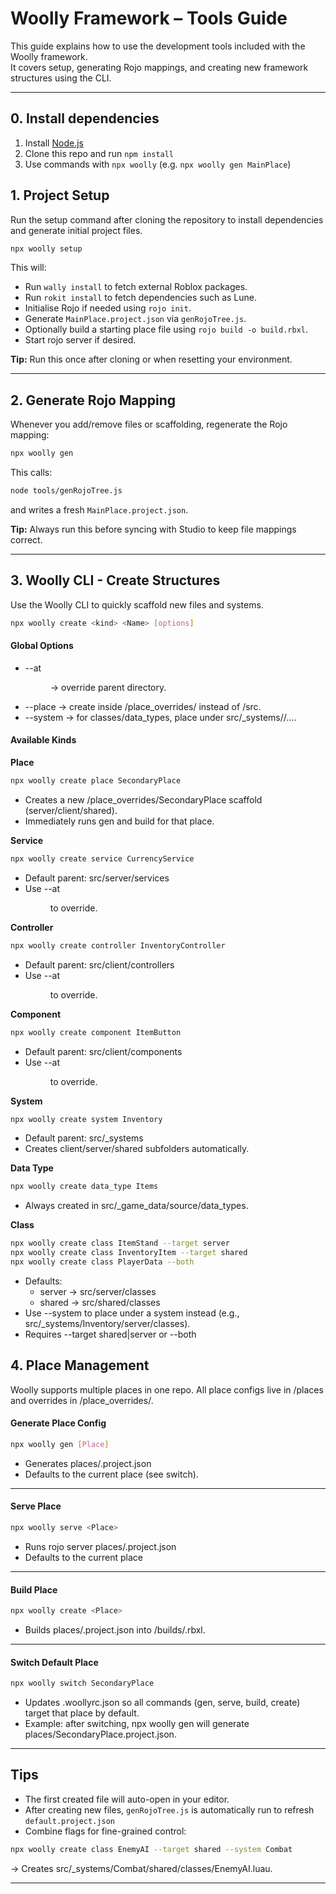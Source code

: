 # Woolly Framework – Tools Guide

This guide explains how to use the development tools included with the Woolly framework.  
It covers setup, generating Rojo mappings, and creating new framework structures using the CLI.

---

## 0. Install dependencies
1. Install [Node.js](https://nodejs.org/)
2. Clone this repo and run `npm install`
3. Use commands with `npx woolly` (e.g. `npx woolly gen MainPlace`)

## 1. Project Setup

Run the setup command after cloning the repository to install dependencies and generate initial project files.

```sh
npx woolly setup
```

This will:
* Run `wally install` to fetch external Roblox packages.
* Run `rokit install` to fetch dependencies such as Lune.
* Initialise Rojo if needed using `rojo init`.
* Generate `MainPlace.project.json` via `genRojoTree.js`.
* Optionally build a starting place file using `rojo build -o build.rbxl`.
* Start rojo server if desired.

**Tip:** Run this once after cloning or when resetting your environment.

---

## 2. Generate Rojo Mapping
Whenever you add/remove files or scaffolding, regenerate the Rojo mapping:
```sh
npx woolly gen
```

This calls:
```sh
node tools/genRojoTree.js
```

and writes a fresh `MainPlace.project.json`.

**Tip:** Always run this before syncing with Studio to keep file mappings correct.

---

## 3. Woolly CLI - Create Structures
Use the Woolly CLI to quickly scaffold new files and systems.

```sh
npx woolly create <kind> <Name> [options]
```

#### Global Options
* --at <dir> → override parent directory.
* --place <Place> → create inside /place_overrides/<Place> instead of /src.
* --system <System> → for classes/data_types, place under src/_systems/<System>/….


#### Available Kinds
**Place**
```sh
npx woolly create place SecondaryPlace
```
* Creates a new /place_overrides/SecondaryPlace scaffold (server/client/shared).
* Immediately runs gen and build for that place.

**Service**
```sh
npx woolly create service CurrencyService
```
* Default parent: src/server/services
* Use --at <dir> to override.

**Controller**
```sh
npx woolly create controller InventoryController
```
* Default parent: src/client/controllers
* Use --at <dir> to override.

**Component**
```sh
npx woolly create component ItemButton
```
* Default parent: src/client/components
* Use --at <dir> to override.

**System**
```sh
npx woolly create system Inventory
```
* Default parent: src/_systems
* Creates client/server/shared subfolders automatically.

**Data Type**
```sh
npx woolly create data_type Items
```
* Always created in src/_game_data/source/data_types.

**Class**
```sh
npx woolly create class ItemStand --target server
npx woolly create class InventoryItem --target shared
npx woolly create class PlayerData --both
```
* Defaults:
    * server -> src/server/classes
    * shared -> src/shared/classes
* Use --system <Name> to place under a system instead (e.g., src/_systems/Inventory/server/classes).
* Requires --target shared|server or --both

## 4. Place Management
Woolly supports multiple places in one repo.
All place configs live in /places and overrides in /place_overrides/<Place>.

#### Generate Place Config
```sh
npx woolly gen [Place]
```
* Generates places/<Place>.project.json
* Defaults to the current place (see switch).

---

#### Serve Place
```sh
npx woolly serve <Place>
```
* Runs rojo server places/<Place>.project.json
* Defaults to the current place

---

#### Build Place
```sh
npx woolly create <Place>
```
* Builds places/<Place>.project.json into /builds/<Place>.rbxl.

---

#### Switch Default Place
```sh
npx woolly switch SecondaryPlace
```
* Updates .woollyrc.json so all commands (gen, serve, build, create) target that place by default.
* Example: after switching, npx woolly gen will generate places/SecondaryPlace.project.json.

---

## Tips
* The first created file will auto-open in your editor.
* After creating new files, `genRojoTree.js` is automatically run to refresh `default.project.json`
* Combine flags for fine-grained control:
```sh
npx woolly create class EnemyAI --target shared --system Combat
```
-> Creates src/_systems/Combat/shared/classes/EnemyAI.luau.

---